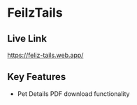 # FeilzTails


## Live Link

https://feliz-tails.web.app/


## Key Features

- Pet Details PDF download functionality